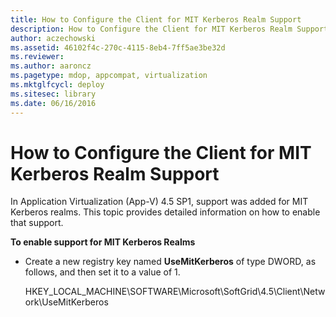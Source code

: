 ```yaml
---
title: How to Configure the Client for MIT Kerberos Realm Support
description: How to Configure the Client for MIT Kerberos Realm Support
author: aczechowski
ms.assetid: 46102f4c-270c-4115-8eb4-7ff5ae3be32d
ms.reviewer:
ms.author: aaroncz
ms.pagetype: mdop, appcompat, virtualization
ms.mktglfcycl: deploy
ms.sitesec: library
ms.date: 06/16/2016
---
```



# How to Configure the Client for MIT Kerberos Realm Support


In Application Virtualization (App-V) 4.5 SP1, support was added for MIT Kerberos realms. This topic provides detailed information on how to enable that support.

**To enable support for MIT Kerberos Realms**

-   Create a new registry key named **UseMitKerberos** of type DWORD, as follows, and then set it to a value of 1.

    HKEY\_LOCAL\_MACHINE\\SOFTWARE\\Microsoft\\SoftGrid\\4.5\\Client\\Network\\UseMitKerberos

 

 





